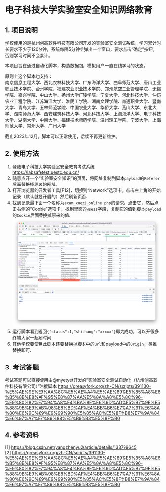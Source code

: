 # 电子科技大学实验室安全知识网络教育

## 1. 项目说明
学校使用的是杭州创高软件科技有限公司开发的实验室安全测试系统，学习累计时长要求不少于120分钟，系统每隔5分钟会弹出一个窗口，要求点击“确定”按钮，否则学习时间不会累计。  

本项目旨在通过自动化脚本，构造数据包，模拟用户一直在线学习的状态。

原则上这个脚本也支持：  
南京信息工程大学、西北农林科技大学、广东海洋大学、曲阜师范大学、唐山工业职业技术学院、台州学院、福建农业职业技术学院、郑州航空工业管理学院、无锡学院、嘉兴学院、中山大学、扬州大学广陵学院、宁夏大学、河北科技大学、仲恺农业工程学院、江苏海洋大学、淮阴工学院、湖南文理学院、南通职业大学、暨南大学、青岛大学、玉林师范学院、中国农业大学、华侨大学、燕山大学、东北大学、湖南师范大学、西安建筑科技大学、河北科技大学、上海海洋大学、电子科技大学、湖南大学、中南大学、福建技术师范学院、温州理工学院、宁波大学、上海师范大学、常州大学、广州大学

截止2023年12月，脚本可以正常使用，后续不再更新维护。

## 2. 使用方法
1. 登陆电子科技大学实验室安全教育考试系统 https://labsafetest.uestc.edu.cn/
2. 随意点开一个“实验室安全知识”的页面，将网址复制到脚本`payload`的`Referer`后面替换掉原来的网址.
3. 打开浏览器的开发者工具[F12]，切换到“Network”选项卡，点击左上角的开始记录（默认就是开启的）然后刷新页面.
4. 找到记录最下面一个名称为`exam_xuexi_online.php`的请求，点击它，然后点击右侧的“Cookie”选项卡，找到里面的`wsess`字段，复制它的值到脚本`payload`的`Cookie`后面替换掉原来的值.
![network watch](/newwork_watch.png  "an example of network watch")
5. 运行脚本看到返回`{"status":1,"shichang":"xxxxx"}`即为成功，可以开很多终端大家一起刷时间.
6. 其他学校要使用此脚本还要替换掉脚本中的`url`和payload中的`Origin`，类推替换即可.

## 3. 考试答题
考试答题可以直接使用由@myetyet开发的“实验室安全测试自动化（杭州创高软件科技有限公司）”油猴脚本
https://greasyfork.org/zh-CN/scripts/391130-%E5%AE%9E%E9%AA%8C%E5%AE%A4%E5%AE%89%E5%85%A8%E6%B5%8B%E8%AF%95%E8%87%AA%E5%8A%A8%E5%8C%96-%E9%80%82%E7%94%A8%E4%BA%8E%E6%9D%AD%E5%B7%9E%E5%88%9B%E9%AB%98%E8%BD%AF%E4%BB%B6%E7%A7%91%E6%8A%80%E6%9C%89%E9%99%90%E5%85%AC%E5%8F%B8%E7%9A%84%E6%97%A7%E7%89%88%E5%B9%B3%E5%8F%B0

## 4. 参考资料
[1] https://blog.csdn.net/yangzhenyu2/article/details/133799645  
[2] https://greasyfork.org/zh-CN/scripts/391130-%E5%AE%9E%E9%AA%8C%E5%AE%A4%E5%AE%89%E5%85%A8%E6%B5%8B%E8%AF%95%E8%87%AA%E5%8A%A8%E5%8C%96-%E9%80%82%E7%94%A8%E4%BA%8E%E6%9D%AD%E5%B7%9E%E5%88%9B%E9%AB%98%E8%BD%AF%E4%BB%B6%E7%A7%91%E6%8A%80%E6%9C%89%E9%99%90%E5%85%AC%E5%8F%B8%E7%9A%84%E6%97%A7%E7%89%88%E5%B9%B3%E5%8F%B0
